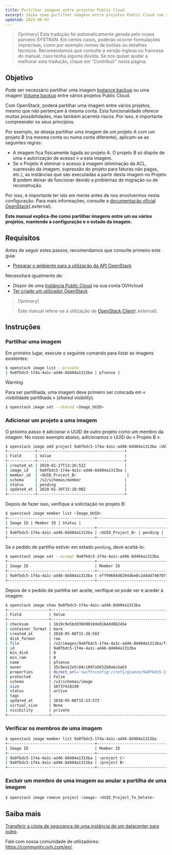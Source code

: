 ```yaml
---
title: Partilhar imagens entre projetos Public Cloud
excerpt: Saiba como partilhar imagens entre projetos Public Cloud com a ajuda do OpenStack
updated: 2023-08-07
---
```


> [!primary]
> Esta tradução foi automaticamente gerada pelo nosso parceiro SYSTRAN. Em certos casos, poderão ocorrer formulações imprecisas, como por exemplo nomes de botões ou detalhes técnicos. Recomendamos que consulte a versão inglesa ou francesa do manual, caso tenha alguma dúvida. Se nos quiser ajudar a melhorar esta tradução, clique em "Contribuir" nesta página.
>

## Objetivo

Pode ser necessário partilhar uma imagem [Instance backup](save_an_instance1.) ou uma imagem [Volume backup](volume-backup1.) entre vários projetos Public Cloud.

Com OpenStack, poderá partilhar uma imagem entre vários projetos, mesmo que não pertençam à mesma conta.
Esta funcionalidade oferece muitas possibilidades, mas também acarreta riscos. Por isso, é importante compreender os seus princípios.

Por exemplo, se deseja partilhar uma imagem de um projeto A com um projeto B (na mesma conta ou numa conta diferente), aplicam-se as seguintes regras:

- A imagem fica fisicamente ligada ao projeto A. O projeto B só dispõe de uma « autorização de acesso » a esta imagem.
- Se o Projeto A eliminar o acesso à imagem (eliminação da ACL, supressão da imagem, supressão do projeto para faturas não pagas, etc.), as instâncias que são executadas a partir desta imagem no Projeto B podem deixar de funcionar devido a problemas de migração ou de reconstrução.

Por isso, é importante ter isto em mente antes de nos envolvermos nesta configuração.
Para mais informações, consulte a [documentação oficial OpenStack](https://docs.openstack.org/image-guide/share-images.html){.external}.

**Este manual explica-lhe como partilhar imagens entre um ou vários projetos, mantendo a configuração e o estado da imagem.**

## Requisitos

Antes de seguir estes passos, recomendamos que consulte primeiro este guia:

- [Preparar o ambiente para a utilização da API OpenStack](prepare_the_environment_for_using_the_openstack_api1.)

Necessitará igualmente de:

- Dispor de uma [Instância Public Cloud](https://www.ovhcloud.com/pt/public-cloud/) na sua conta OVHcloud
- [Ter criado um utilizador OpenStack](create_and_delete_a_user1.)

> [!primary]
>
> Este manual refere-se à utilização de [OpenStack Client](https://docs.openstack.org/python-openstackclient/latest/){.external}.
>

## Instruções

### Partilhar uma imagem

Em primeiro lugar, execute o seguinte comando para listar as imagens existentes:

```bash
$ openstack image list --private
| 9a0fbdc5-1f4a-4a1c-ad46-8d404a1313ba | pfsense |
```

> [!warning]
> 
> Para ser partilhada, uma imagem deve primeiro ser colocada em « visibilidade partilhada » (*shared visibility*).
>

```bash
$ openstack image set --shared <Image_UUID>
```

### Adicionar um projeto a uma imagem

O próximo passo é adicionar o UUID de outro projeto como um membro da imagem. No nosso exemplo abaixo, adicionamos o UUID do « Projeto B ».

```bash
$ openstack image add project 9a0fbdc5-1f4a-4a1c-ad46-8d404a1313ba <UUID_Project_B>
+------------+--------------------------------------+
| Field      | Value                                |
+------------+--------------------------------------+
| created_at | 2020-01-27T13:26:52Z                 |
| image_id   | 9a0fbdc5-1f4a-4a1c-ad46-8d404a1313ba |
| member_id  | <UUID_Project_B>                      |
| schema     | /v2/schemas/member                   |
| status     | pending                              |
| updated_at | 2020-01-30T15:18:00Z                 |
+------------+--------------------------------------+
```

Depois de fazer isso, verifique a solicitação no projeto B:

```bash
$ openstack image member list <Image_UUID>
+--------------------------------------+----------------------------------+----------+
| Image ID | Member ID | Status |
+--------------------------------------+----------------------------------+----------+
| 9a0fbdc5-1f4a-4a1c-ad46-8d404a1313ba | <UUID_Project_B> | pending |
+--------------------------------------+----------------------------------+----------+
```

Se o pedido de partilha estiver em estado `pending`, deve aceitá-lo:

```bash
$ openstack image set --accept 9a0fbdc5-1f4a-4a1c-ad46-8d404a1313ba
+--------------------------------------+----------------------------------+----------+
| Image ID                             | Member ID                        | Status   |
+--------------------------------------+----------------------------------+----------+
| 9a0fbdc5-1f4a-4a1c-ad46-8d404a1313ba | eff99684d8294dbe8c2d4dd7407073f1 | accepted |
+--------------------------------------+----------------------------------+----------+
```

Depois de o pedido de partilha ser aceite, verifique se pode ver e aceder à imagem:

```bash
$ openstack image show 9a0fbdc5-1f4a-4a1c-ad46-8d404a1313ba
+------------------+----------------------------------------------------------------------------------------------------------------------------------------------------------------------------------------+
| Field            | Value                                                                                                                                                                                  |
+------------------+----------------------------------------------------------------------------------------------------------------------------------------------------------------------------------------+
| checksum         | 1b19c9e5bdd36b9010de0164dd8b245e                                                                                                                                                       |
| container_format | bare                                                                                                                                                                                   |
| created_at       | 2018-05-08T15:38:50Z                                                                                                                                                                   |
| disk_format      | raw                                                                                                                                                                                    |
| file             | /v2/images/9a0fbdc5-1f4a-4a1c-ad46-8d404a1313ba/file                                                                                                                                   |
| id               | 9a0fbdc5-1f4a-4a1c-ad46-8d404a1313ba                                                                                                                                                   |
| min_disk         | 0                                                                                                                                                                                      |
| min_ram          | 0                                                                                                                                                                                      |
| name             | pfsense                                                                                                                                                                                |
| owner            | 35c9ee22e5c84c1097a5652b0abcbab3                                                                                                                                                       |
| properties       | direct_url='swift+config://ref1/glance/9a0fbdc5-1f4a-4a1c-ad46-8d404a1313ba', locations='[{'url': 'swift+config://ref1/glance/9a0fbdc5-1f4a-4a1c-ad46-8d404a1313ba', 'metadata': {}}]' |
| protected        | False                                                                                                                                                                                  |
| schema           | /v2/schemas/image                                                                                                                                                                      |
| size             | 10737418240                                                                                                                                                                            |
| status           | active                                                                                                                                                                                 |
| tags             |                                                                                                                                                                                        |
| updated_at       | 2018-05-08T15:53:57Z                                                                                                                                                                   |
| virtual_size     | None                                                                                                                                                                                   |
| visibility       | private                                                                                                                                                                                |
+------------------+----------------------------------------------------------------------------------------------------------------------------------------------------------------------------------------+
```

### Verificar os membros de uma imagem

```bash
$ openstack image member list 9a0fbdc5-1f4a-4a1c-ad46-8d404a1313ba
+--------------------------------------+----------------------------------+----------+
| Image ID                             | Member ID                        | Status   |
+--------------------------------------+----------------------------------+----------+
| 9a0fbdc5-1f4a-4a1c-ad46-8d404a1313ba | <project C>                      | pending  |
| 9a0fbdc5-1f4a-4a1c-ad46-8d404a1313ba | <project B>                      | accepted |
+--------------------------------------+----------------------------------+----------+
```

### Excluir um membro de uma imagem ou anular a partilha de uma imagem

```bash
$ openstack image remove project <image> <UUID_Project_To_Delete>
```

## Saiba mais

[Transferir a cópia de segurança de uma instância de um datacenter para outro](transfer_instance_backup_from_one_datacentre_to_another1.).

Fale com nossa comunidade de utilizadores: <https://community.ovh.com/en/>.